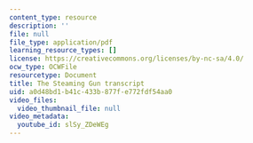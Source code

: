 ```yaml
---
content_type: resource
description: ''
file: null
file_type: application/pdf
learning_resource_types: []
license: https://creativecommons.org/licenses/by-nc-sa/4.0/
ocw_type: OCWFile
resourcetype: Document
title: The Steaming Gun transcript
uid: a0d48bd1-b41c-433b-877f-e772fdf54aa0
video_files:
  video_thumbnail_file: null
video_metadata:
  youtube_id: slSy_ZDeWEg
---
```

